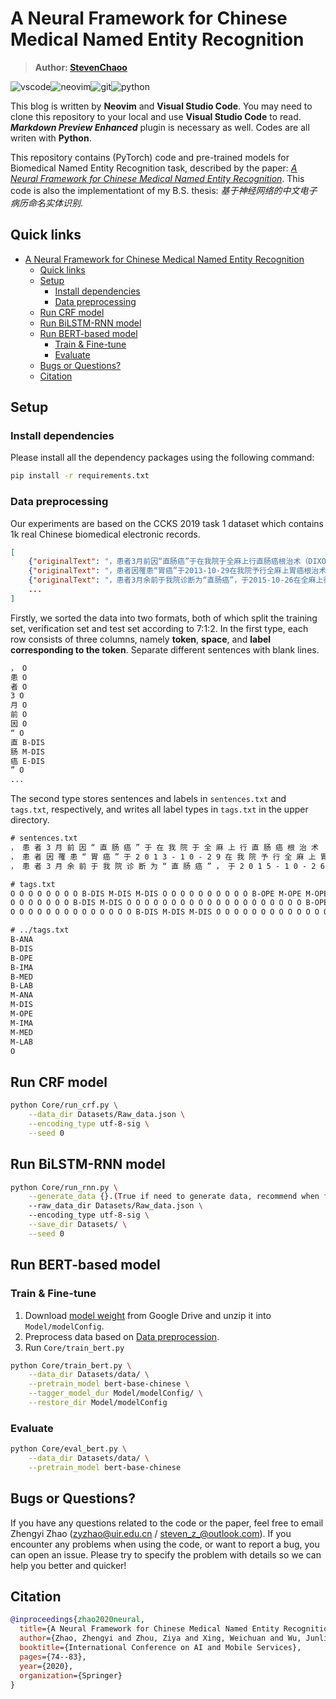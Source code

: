 # A Neural Framework for Chinese Medical Named Entity Recognition

> **Author: [StevenChaoo](https://github.com/StevenChaoo)**

![vscode](https://img.shields.io/badge/visual_studio_code-007acc?style=flat-square&logo=visual-studio-code&logoColor=ffffff)![neovim](https://img.shields.io/badge/Neovim-57a143?style=flat-square&logo=Neovim&logoColor=ffffff)![git](https://img.shields.io/badge/Git-f05032?style=flat-square&logo=git&logoColor=ffffff)![python](https://img.shields.io/badge/Python-3776ab?style=flat-square&logo=Python&logoColor=ffffff)

This blog is written by **Neovim** and **Visual Studio Code**. You may need to clone this repository to your local and use **Visual Studio Code** to read. ***Markdown Preview Enhanced*** plugin is necessary as well. Codes are all writen with **Python**.

This repository contains (PyTorch) code and pre-trained models for Biomedical Named Entity Recognition task, described by the paper: [*A Neural Framework for Chinese Medical Named Entity Recognition*](https://link.springer.com/chapter/10.1007/978-3-030-59605-7_6). This code is also the implementationt of my B.S. thesis: *基于神经网络的中文电子病历命名实体识别*.

## Quick links

- [A Neural Framework for Chinese Medical Named Entity Recognition](#a-neural-framework-for-chinese-medical-named-entity-recognition)
  - [Quick links](#quick-links)
  - [Setup](#setup)
    - [Install dependencies](#install-dependencies)
    - [Data preprocessing](#data-preprocessing)
  - [Run CRF model](#run-crf-model)
  - [Run BiLSTM-RNN model](#run-bilstm-rnn-model)
  - [Run BERT-based model](#run-bert-based-model)
    - [Train & Fine-tune](#train--fine-tune)
    - [Evaluate](#evaluate)
  - [Bugs or Questions?](#bugs-or-questions)
  - [Citation](#citation)

## Setup

### Install dependencies

Please install all the dependency packages using the following command:

```bash
pip install -r requirements.txt
```

### Data preprocessing

Our experiments are based on the CCKS 2019 task 1 dataset which contains 1k real Chinese biomedical electronic records.

```json
[
    {"originalText": "，患者3月前因“直肠癌”于在我院于全麻上行直肠癌根治术（DIXON术），手术过程顺利，术后给予抗感染及营养支持治疗，患者恢复好，切口愈合良好。，术后病理示：直肠腺癌（中低度分化），浸润溃疡型，面积3.5*2CM，侵达外膜。双端切线另送“近端”、“远端”及环周底部切除面未查见癌。肠壁一站（10个）、中间组（8个）淋巴结未查见癌。，免疫组化染色示：ERCC1弥漫（+）、TS少部分弱（+）、SYN（-）、CGA（-）。术后查无化疗禁忌后给予3周期化疗，，方案为：奥沙利铂150MG D1，亚叶酸钙0.3G+替加氟1.0G D2-D6，同时给与升白细胞、护肝、止吐、免疫增强治疗，患者副反应轻。院外期间患者一般情况好，无恶心，无腹痛腹胀胀不适，无现患者为行复查及化疗再次来院就诊，门诊以“直肠癌术后”收入院。   近期患者精神可，饮食可，大便正常，小便正常，近期体重无明显变化。", "entities": [{"label_type": "疾病和诊断", "overlap": 0, "start_pos": 8, "end_pos": 11}, {"label_type": "手术", "overlap": 0, "start_pos": 21, "end_pos": 35}, {"label_type": "疾病和诊断", "overlap": 0, "start_pos": 78, "end_pos": 95}, {"label_type": "解剖部位", "overlap": 0, "start_pos": 139, "end_pos": 159}, {"end_pos": 234, "label_type": "药物", "overlap": 0, "start_pos": 230}, {"end_pos": 247, "label_type": "药物", "overlap": 0, "start_pos": 243}, {"end_pos": 255, "label_type": "药物", "overlap": 0, "start_pos": 252}, {"label_type": "解剖部位", "overlap": 0, "start_pos": 276, "end_pos": 277}, {"label_type": "解剖部位", "overlap": 0, "start_pos": 312, "end_pos": 313}, {"label_type": "解剖部位", "overlap": 0, "start_pos": 314, "end_pos": 315}, {"label_type": "疾病和诊断", "overlap": 0, "start_pos": 342, "end_pos": 347}]},
    {"originalText": "，患者因罹患“胃癌”于2013-10-29在我院予行全麻上胃癌根治术，，术中见：腹腔内腹水，腹膜无转移，肝脏未触及明显转移性灶，肿瘤位于胃体、胃底部，小弯侧偏后壁，约5*4*2CM大小，肿瘤已侵达浆膜外，第1、3组淋巴结肿大，肿瘤尚能活动，经探查决定行全胃切除，空肠J字代胃术。手术顺利，术后积极予相关对症支持治疗；，后病理示：胃底、体小弯侧低分化腺癌，部分为印戒细胞癌图像，蕈伞型，面积5.2*3.5CM，局部侵达粘膜上层，并于少数腺管内查见癌栓。双端切线及另送“近端切线”未查见癌。呈三组（5/13个）淋巴结癌转移。一组（7个）、四组（13个）、五组（1个）、六组（4个）淋巴结未查见癌。，癌组织免疫组化染色示：ERCC1（+）、β-TUBULIN-III（+）、TS（-）、RRM1（-）、TOPOII阳性细胞数约20%、CERBB-2（2+） 。依据患者病情及肿瘤病理与分期继续术后辅助性化疗指征存在，患者及家属拒绝化疗。自术后出院以来，患者一般情况保持良好；无发热，偶有恶心，无呕吐，无反酸、嗳气，无明显进食不适，偶有进食后轻微腹胀，无腹痛。现患者为行进一步复查并必要时适当处理而再来我院就诊，门诊依情以“胃恶性肿瘤术后”收入院。目前患者精神及情绪状态良好，食欲较术前明显减少，饮食可，夜间睡眠后；今8个月体重减轻18KG。", "entities": [{"label_type": "疾病和诊断", "overlap": 0, "start_pos": 7, "end_pos": 9}, {"end_pos": 34, "label_type": "手术", "overlap": 0, "start_pos": 29}, {"end_pos": 42, "label_type": "解剖部位", "overlap": 0, "start_pos": 40}, {"end_pos": 44, "label_type": "解剖部位", "overlap": 0, "start_pos": 43}, {"label_type": "解剖部位", "overlap": 0, "start_pos": 46, "end_pos": 47}, {"end_pos": 54, "label_type": "解剖部位", "overlap": 0, "start_pos": 52}, {"end_pos": 70, "label_type": "解剖部位", "overlap": 0, "start_pos": 68}, {"end_pos": 74, "label_type": "解剖部位", "overlap": 0, "start_pos": 71}, {"label_type": "解剖部位", "overlap": 0, "start_pos": 75, "end_pos": 78}, {"end_pos": 138, "label_type": "手术", "overlap": 0, "start_pos": 126}, {"label_type": "疾病和诊断", "overlap": 0, "start_pos": 164, "end_pos": 191}, {"label_type": "解剖部位", "overlap": 0, "start_pos": 244, "end_pos": 256}, {"label_type": "解剖部位", "overlap": 0, "start_pos": 260, "end_pos": 291}, {"end_pos": 470, "label_type": "解剖部位", "overlap": 0, "start_pos": 469}, {"end_pos": 474, "label_type": "解剖部位", "overlap": 0, "start_pos": 473}, {"label_type": "疾病和诊断", "overlap": 0, "start_pos": 508, "end_pos": 515}]},
    {"originalText": "，患者3月余前于我院诊断为“直肠癌”，于2015-10-26在全麻上行腹腔镜直肠癌根治术，，术后病理示：，201518502：（直肠）腺癌（中度分化），浸润溃疡型，体积2.7*2*0.8CM，侵达浆膜。 双端切线及另送“近切线”、“远切线”未查见癌。 肠壁一站（6个）、中间组（3个）、中央组（3个）淋巴结未查见癌。低级别腺管状腺瘤。，免疫组化染色示：TS部分（+）、SYN（-）。，术后病理分期：PT3N0M0，II期，DUKES B。依情2015-11-08.2015-12-09给予奥沙利铂200MG D1+亚叶酸钙0.3G D2-6 +替加氟1G D2-6 静滴，同时辅以镇吐、升血、免疫调节等对症支持治疗。化疗过程总体顺利。现为复查化疗来我院，门诊以“直肠癌术后”收入院。目前患者精神好，食欲及饮食好，夜间睡眠良好，小便正常，大便4-5次/天，基本成形。否认近期明显体重变化。", "entities": [{"label_type": "疾病和诊断", "overlap": 0, "start_pos": 14, "end_pos": 17}, {"end_pos": 44, "label_type": "手术", "overlap": 0, "start_pos": 35}, {"label_type": "疾病和诊断", "overlap": 0, "start_pos": 63, "end_pos": 81}, {"label_type": "解剖部位", "overlap": 0, "start_pos": 126, "end_pos": 153}, {"label_type": "疾病和诊断", "overlap": 0, "start_pos": 158, "end_pos": 166}, {"end_pos": 248, "label_type": "药物", "overlap": 0, "start_pos": 244}, {"end_pos": 261, "label_type": "药物", "overlap": 0, "start_pos": 257}, {"end_pos": 275, "label_type": "药物", "overlap": 0, "start_pos": 272}, {"label_type": "疾病和诊断", "overlap": 0, "start_pos": 331, "end_pos": 336}]},
    ...
]
```

Firstly, we sorted the data into two formats, both of which split the training set, verification set and test set according to 7:1:2. In the first type, each row consists of three columns, namely **token**, **space**, and **label corresponding to the token**. Separate different sentences with blank lines.

```txt
， O
患 O
者 O
3 O
月 O
前 O
因 O
“ O
直 B-DIS
肠 M-DIS
癌 E-DIS
” O
...
```

The second type stores sentences and labels in `sentences.txt` and `tags.txt`, respectively, and writes all label types in `tags.txt` in the upper directory.

```txt
# sentences.txt
， 患 者 3 月 前 因 “ 直 肠 癌 ” 于 在 我 院 于 全 麻 上 行 直 肠 癌 根 治 术 （ D I X O N 术 ） ， 手 术 过 程 顺 利 ， 术 后 给 予 抗 感 染 及 营 养 支 持 治 疗 ， 患 者 恢 复 好 ， 切 口 愈 合 良 好 。 ， 术 后 病 理 示 ： 直 肠 腺 癌 （ 中 低 度 分 化 ） ， 浸 润 溃 疡 型 ， 面 积 3 . 5 * 2 C M ， 侵 达 外 膜 。 双 端 切 线 另 送 “ 近 端 ” 、 “ 远 端 ” 及 环 周 底 部 切 除 面 未 查 见 癌 。 肠 壁 一 站 （ 1 0 个 ） 、 中 间 组 （ 8 个 ） 淋 巴 结 未 查 见 癌 。 ， 免 疫 组 化 染 色 示 ： E R C C 1 弥 漫 （ + ） 、 T S 少 部 分 弱 （ + ） 、 S Y N （ - ） 、 C G A （ - ） 。 术 后 查 无 化 疗 禁 忌 后 给 予 3 周 期 化 疗 ， ， 方 案 为 ： 奥 沙 利 铂 1 5 0 M G <SPACE> D 1 ， 亚 叶 酸 钙 0 . 3 G + 替 加 氟 1 . 0 G <SPACE> D 2 - D 6 ， 同 时 给 与 升 白 细 胞 、 护 肝 、 止 吐 、 免 疫 增 强 治 疗 ， 患 者 副 反 应 轻 。 院 外 期 间 患 者 一 般 情 况 好 ， 无 恶 心 ， 无 腹 痛 腹 胀 胀 不 适 ， 无 现 患 者 为 行 复 查 及 化 疗 再 次 来 院 就 诊 ， 门 诊 以 “ 直 肠 癌 术 后 ” 收 入 院 。 <SPACE> <SPACE> <SPACE> 近 期 患 者 精 神 可 ， 饮 食 可 ， 大 便 正 常 ， 小 便 正 常 ， 近 期 体 重 无 明 显 变 化 。 
， 患 者 因 罹 患 “ 胃 癌 ” 于 2 0 1 3 - 1 0 - 2 9 在 我 院 予 行 全 麻 上 胃 癌 根 治 术 ， ， 术 中 见 ： 腹 腔 内 腹 水 ， 腹 膜 无 转 移 ， 肝 脏 未 触 及 明 显 转 移 性 灶 ， 肿 瘤 位 于 胃 体 、 胃 底 部 ， 小 弯 侧 偏 后 壁 ， 约 5 * 4 * 2 C M 大 小 ， 肿 瘤 已 侵 达 浆 膜 外 ， 第 1 、 3 组 淋 巴 结 肿 大 ， 肿 瘤 尚 能 活 动 ， 经 探 查 决 定 行 全 胃 切 除 ， 空 肠 J 字 代 胃 术 。 手 术 顺 利 ， 术 后 积 极 予 相 关 对 症 支 持 治 疗 ； ， 后 病 理 示 ： 胃 底 、 体 小 弯 侧 低 分 化 腺 癌 ， 部 分 为 印 戒 细 胞 癌 图 像 ， 蕈 伞 型 ， 面 积 5 . 2 * 3 . 5 C M ， 局 部 侵 达 粘 膜 上 层 ， 并 于 少 数 腺 管 内 查 见 癌 栓 。 双 端 切 线 及 另 送 “ 近 端 切 线 ” 未 查 见 癌 。 呈 三 组 （ 5 / 1 3 个 ） 淋 巴 结 癌 转 移 。 一 组 （ 7 个 ） 、 四 组 （ 1 3 个 ） 、 五 组 （ 1 个 ） 、 六 组 （ 4 个 ） 淋 巴 结 未 查 见 癌 。 ， 癌 组 织 免 疫 组 化 染 色 示 ： E R C C 1 （ + ） 、 β - T U B U L I N - I I I （ + ） 、 T S （ - ） 、 R R M 1 （ - ） 、 T O P O I I 阳 性 细 胞 数 约 2 0 % 、 C E R B B - 2 （ 2 + ） <SPACE> 。 依 据 患 者 病 情 及 肿 瘤 病 理 与 分 期 继 续 术 后 辅 助 性 化 疗 指 征 存 在 ， 患 者 及 家 属 拒 绝 化 疗 。 自 术 后 出 院 以 来 ， 患 者 一 般 情 况 保 持 良 好 ； 无 发 热 ， 偶 有 恶 心 ， 无 呕 吐 ， 无 反 酸 、 嗳 气 ， 无 明 显 进 食 不 适 ， 偶 有 进 食 后 轻 微 腹 胀 ， 无 腹 痛 。 现 患 者 为 行 进 一 步 复 查 并 必 要 时 适 当 处 理 而 再 来 我 院 就 诊 ， 门 诊 依 情 以 “ 胃 恶 性 肿 瘤 术 后 ” 收 入 院 。 目 前 患 者 精 神 及 情 绪 状 态 良 好 ， 食 欲 较 术 前 明 显 减 少 ， 饮 食 可 ， 夜 间 睡 眠 后 ； 今 8 个 月 体 重 减 轻 1 8 K G 。 
， 患 者 3 月 余 前 于 我 院 诊 断 为 “ 直 肠 癌 ” ， 于 2 0 1 5 - 1 0 - 2 6 在 全 麻 上 行 腹 腔 镜 直 肠 癌 根 治 术 ， ， 术 后 病 理 示 ： ， 2 0 1 5 1 8 5 0 2 ： （ 直 肠 ） 腺 癌 （ 中 度 分 化 ） ， 浸 润 溃 疡 型 ， 体 积 2 . 7 * 2 * 0 . 8 C M ， 侵 达 浆 膜 。 <SPACE> 双 端 切 线 及 另 送 “ 近 切 线 ” 、 “ 远 切 线 ” 未 查 见 癌 。 <SPACE> 肠 壁 一 站 （ 6 个 ） 、 中 间 组 （ 3 个 ） 、 中 央 组 （ 3 个 ） 淋 巴 结 未 查 见 癌 。 低 级 别 腺 管 状 腺 瘤 。 ， 免 疫 组 化 染 色 示 ： T S 部 分 （ + ） 、 S Y N （ - ） 。 ， 术 后 病 理 分 期 ： P T 3 N 0 M 0 ， I I 期 ， D U K E S <SPACE> B 。 依 情 2 0 1 5 - 1 1 - 0 8 . 2 0 1 5 - 1 2 - 0 9 给 予 奥 沙 利 铂 2 0 0 M G <SPACE> D 1 + 亚 叶 酸 钙 0 . 3 G <SPACE> D 2 - 6 <SPACE> + 替 加 氟 1 G <SPACE> D 2 - 6 <SPACE> 静 滴 ， 同 时 辅 以 镇 吐 、 升 血 、 免 疫 调 节 等 对 症 支 持 治 疗 。 化 疗 过 程 总 体 顺 利 。 现 为 复 查 化 疗 来 我 院 ， 门 诊 以 “ 直 肠 癌 术 后 ” 收 入 院 。 目 前 患 者 精 神 好 ， 食 欲 及 饮 食 好 ， 夜 间 睡 眠 良 好 ， 小 便 正 常 ， 大 便 4 - 5 次 / 天 ， 基 本 成 形 。 否 认 近 期 明 显 体 重 变 化 。 

# tags.txt
O O O O O O O O B-DIS M-DIS M-DIS O O O O O O O O O O B-OPE M-OPE M-OPE M-OPE M-OPE M-OPE M-OPE M-OPE M-OPE M-OPE M-OPE M-OPE M-OPE M-OPE O O O O O O O O O O O O O O O O O O O O O O O O O O O O O O O O O O O O O O O O O O O B-DIS M-DIS M-DIS M-DIS M-DIS M-DIS M-DIS M-DIS M-DIS M-DIS M-DIS M-DIS M-DIS M-DIS M-DIS M-DIS M-DIS O O O O O O O O O O O O O O O O O O O O O O O O O O O O O O O O O O O O O O O O O O O O B-ANA M-ANA M-ANA M-ANA M-ANA M-ANA M-ANA M-ANA M-ANA M-ANA M-ANA M-ANA M-ANA M-ANA M-ANA M-ANA M-ANA M-ANA M-ANA M-ANA O O O O O O O O O O O O O O O O O O O O O O O O O O O O O O O O O O O O O O O O O O O O O O O O O O O O O O O O O O O O O O O O O O O O O O O B-MED M-MED M-MED M-MED O O O O O O O O O B-MED M-MED M-MED M-MED O O O O O B-MED M-MED M-MED O O O O O O O O O O O O O O O O O O O O O B-ANA O O O O O O O O O O O O O O O O O O O O O O O O O O O O O O O O O O O B-ANA O B-ANA O O O O O O O O O O O O O O O O O O O O O O O O O O O B-DIS M-DIS M-DIS M-DIS M-DIS O O O O O O O O O O O O O O O O O O O O O O O O O O O O O O O O O O O O O O O O 
O O O O O O O B-DIS M-DIS O O O O O O O O O O O O O O O O O O O O B-OPE M-OPE M-OPE M-OPE M-OPE O O O O O O B-ANA M-ANA O B-ANA O O B-ANA O O O O O B-ANA M-ANA O O O O O O O O O O O O O O B-ANA M-ANA O B-ANA M-ANA M-ANA O B-ANA M-ANA M-ANA O O O O O O O O O O O O O O O O O O O O O O O O O O O O O O O O O O O O O O O O O O O O O O O O B-OPE M-OPE M-OPE M-OPE M-OPE M-OPE M-OPE M-OPE M-OPE M-OPE M-OPE M-OPE O O O O O O O O O O O O O O O O O O O O O O O O O O B-DIS M-DIS M-DIS M-DIS M-DIS M-DIS M-DIS M-DIS M-DIS M-DIS M-DIS M-DIS M-DIS M-DIS M-DIS M-DIS M-DIS M-DIS M-DIS M-DIS M-DIS M-DIS M-DIS M-DIS M-DIS M-DIS M-DIS O O O O O O O O O O O O O O O O O O O O O O O O O O O O O O O O O O O O O O O O O O O O O O O O O O O O O B-ANA M-ANA M-ANA M-ANA M-ANA M-ANA M-ANA M-ANA M-ANA M-ANA M-ANA M-ANA O O O O B-ANA M-ANA M-ANA M-ANA M-ANA M-ANA M-ANA M-ANA M-ANA M-ANA M-ANA M-ANA M-ANA M-ANA M-ANA M-ANA M-ANA M-ANA M-ANA M-ANA M-ANA M-ANA M-ANA M-ANA M-ANA M-ANA M-ANA M-ANA M-ANA M-ANA M-ANA O O O O O O O O O O O O O O O O O O O O O O O O O O O O O O O O O O O O O O O O O O O O O O O O O O O O O O O O O O O O O O O O O O O O O O O O O O O O O O O O O O O O O O O O O O O O O O O O O O O O O O O O O O O O O O O O O O O O O O O O O O O O O O O O O O O O O O O O O O O O O O O O O O O O O O O O O O O O O O O O O O O O O O O O O O O O O O O O O O B-ANA O O O B-ANA O O O O O O O O O O O O O O O O O O O O O O O O O O O O O O O O O O B-DIS M-DIS M-DIS M-DIS M-DIS M-DIS M-DIS O O O O O O O O O O O O O O O O O O O O O O O O O O O O O O O O O O O O O O O O O O O O O O O O O O O O 
O O O O O O O O O O O O O O B-DIS M-DIS M-DIS O O O O O O O O O O O O O O O O O O B-OPE M-OPE M-OPE M-OPE M-OPE M-OPE M-OPE M-OPE M-OPE O O O O O O O O O O O O O O O O O O O B-DIS M-DIS M-DIS M-DIS M-DIS M-DIS M-DIS M-DIS M-DIS M-DIS M-DIS M-DIS M-DIS M-DIS M-DIS M-DIS M-DIS M-DIS O O O O O O O O O O O O O O O O O O O O O O O O O O O O O O O O O O O O O O O O O O O O O B-ANA M-ANA M-ANA M-ANA M-ANA M-ANA M-ANA M-ANA M-ANA M-ANA M-ANA M-ANA M-ANA M-ANA M-ANA M-ANA M-ANA M-ANA M-ANA M-ANA M-ANA M-ANA M-ANA M-ANA M-ANA M-ANA M-ANA O O O O O B-DIS M-DIS M-DIS M-DIS M-DIS M-DIS M-DIS M-DIS O O O O O O O O O O O O O O O O O O O O O O O O O O O O O O O O O O O O O O O O O O O O O O O O O O O O O O O O O O O O O O O O O O O O O O O O O O O O O O B-MED M-MED M-MED M-MED O O O O O O O O O B-MED M-MED M-MED M-MED O O O O O O O O O O O B-MED M-MED M-MED O O O O O O O O O O O O O O O O O O O O O O O O O O O O O O O O O O O O O O O O O O O O O O O O O O O O O O O O B-DIS M-DIS M-DIS M-DIS M-DIS O O O O O O O O O O O O O O O O O O O O O O O O O O O O O O O O O O O O O O O O O O O O O O O O O O O O O O O O O 

# ../tags.txt
B-ANA
B-DIS
B-OPE
B-IMA
B-MED
B-LAB
M-ANA
M-DIS
M-OPE
M-IMA
M-MED
M-LAB
O
```

## Run CRF model

```bash
python Core/run_crf.py \
    --data_dir Datasets/Raw_data.json \
    --encoding_type utf-8-sig \
    --seed 0
```

## Run BiLSTM-RNN model

```bash
python Core/run_rnn.py \
    --generate_data {}.(True if need to generate data, recommend when first run this code or False) \
    --raw_data_dir Datasets/Raw_data.json \ 
    --encoding_type utf-8-sig \
    --save_dir Datasets/ \
    --seed 0
```

## Run BERT-based model

### Train & Fine-tune

1. Download [model weight](https://drive.google.com/file/d/1wXdhFf4BiXcafiZw7psURNcNqy8rwFw4/view?usp=sharing) from Google Drive and unzip it into `Model/modelConfig`.
2. Preprocess data based on [Data preprocession](#data-preprocessing).
3. Run `Core/train_bert.py`

```bash
python Core/train_bert.py \
    --data_dir Datasets/data/ \
    --pretrain_model bert-base-chinese \
    --tagger_model_dur Model/modelConfig/ \
    --restore_dir Model/modelConfig
```

### Evaluate

```bash
python Core/eval_bert.py \
    --data_dir Datasets/data/ \
    --pretrain_model bert-base-chinese
```

## Bugs or Questions?

If you have any questions related to the code or the paper, feel free to email Zhengyi Zhao (zyzhao@uir.edu.cn / steven_z_@outlook.com). If you encounter any problems when using the code, or want to report a bug, you can open an issue. Please try to specify the problem with details so we can help you better and quicker!

## Citation

```bibtex
@inproceedings{zhao2020neural,
  title={A Neural Framework for Chinese Medical Named Entity Recognition},
  author={Zhao, Zhengyi and Zhou, Ziya and Xing, Weichuan and Wu, Junlin and Chang, Yuan and Li, Binyang},
  booktitle={International Conference on AI and Mobile Services},
  pages={74--83},
  year={2020},
  organization={Springer}
}
```

